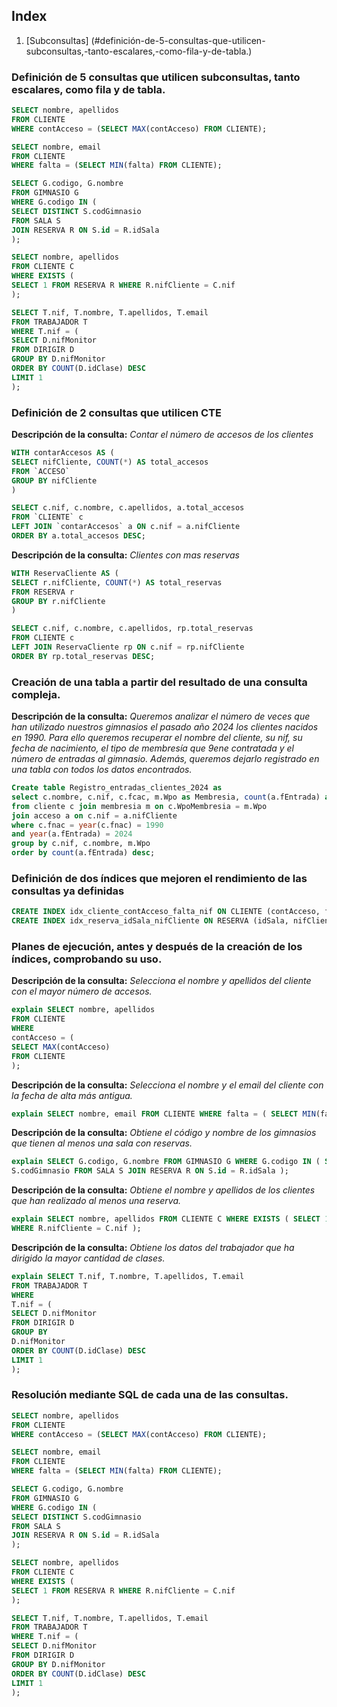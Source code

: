 ## Index  
1. [Subconsultas] (#definición-de-5-consultas-que-utilicen-subconsultas,-tanto-escalares,-como-fila-y-de-tabla.)



### Definición de 5 consultas que utilicen subconsultas, tanto escalares, como fila y de tabla.
```sql
SELECT nombre, apellidos
FROM CLIENTE
WHERE contAcceso = (SELECT MAX(contAcceso) FROM CLIENTE);

SELECT nombre, email
FROM CLIENTE
WHERE falta = (SELECT MIN(falta) FROM CLIENTE);

SELECT G.codigo, G.nombre
FROM GIMNASIO G
WHERE G.codigo IN (
SELECT DISTINCT S.codGimnasio
FROM SALA S
JOIN RESERVA R ON S.id = R.idSala
);

SELECT nombre, apellidos
FROM CLIENTE C
WHERE EXISTS (
SELECT 1 FROM RESERVA R WHERE R.nifCliente = C.nif
);

SELECT T.nif, T.nombre, T.apellidos, T.email
FROM TRABAJADOR T
WHERE T.nif = (
SELECT D.nifMonitor
FROM DIRIGIR D
GROUP BY D.nifMonitor
ORDER BY COUNT(D.idClase) DESC
LIMIT 1
);
```  

### Definición de 2 consultas que utilicen CTE
**Descripción de la consulta:**
*Contar el número de accesos de los clientes* 
```sql
WITH contarAccesos AS (
SELECT nifCliente, COUNT(*) AS total_accesos
FROM `ACCESO`
GROUP BY nifCliente
)

SELECT c.nif, c.nombre, c.apellidos, a.total_accesos
FROM `CLIENTE` c
LEFT JOIN `contarAccesos` a ON c.nif = a.nifCliente
ORDER BY a.total_accesos DESC;
```  

**Descripción de la consulta:**
*Clientes con mas reservas*  
```sql
WITH ReservaCliente AS (
SELECT r.nifCliente, COUNT(*) AS total_reservas
FROM RESERVA r
GROUP BY r.nifCliente
)

SELECT c.nif, c.nombre, c.apellidos, rp.total_reservas
FROM CLIENTE c
LEFT JOIN ReservaCliente rp ON c.nif = rp.nifCliente
ORDER BY rp.total_reservas DESC;
```

### Creación de una tabla a partir del resultado de una consulta compleja.  
**Descripción de la consulta:**
*Queremos analizar el número de veces que han
utilizado nuestros gimnasios el pasado año 2024 los clientes nacidos en 1990.
Para ello queremos recuperar el nombre del cliente, su nif, su fecha de
nacimiento, el tipo de membresía que 9ene contratada y el número de entradas
al gimnasio. Además, queremos dejarlo registrado en una tabla con todos los
datos encontrados.*

```sql
Create table Registro_entradas_clientes_2024 as
select c.nombre, c.nif, c.fcac, m.Wpo as Membresia, count(a.fEntrada) as Entradas_gimnasio
from cliente c join membresia m on c.WpoMembresia = m.Wpo
join acceso a on c.nif = a.nifCliente
where c.fnac = year(c.fnac) = 1990
and year(a.fEntrada) = 2024
group by c.nif, c.nombre, m.Wpo
order by count(a.fEntrada) desc;
```

### Definición de dos índices que mejoren el rendimiento de las consultas ya definidas
```sql
CREATE INDEX idx_cliente_contAcceso_falta_nif ON CLIENTE (contAcceso, falta, nif);
CREATE INDEX idx_reserva_idSala_nifCliente ON RESERVA (idSala, nifCliente);
```

### Planes de ejecución, antes y después de la creación de los índices, comprobando su uso.  
**Descripción de la consulta:**
*Selecciona el nombre y apellidos del cliente con el mayor número de accesos.*
```sql
explain SELECT nombre, apellidos
FROM CLIENTE
WHERE
contAcceso = (
SELECT MAX(contAcceso)
FROM CLIENTE
);
```
**Descripción de la consulta:**
*Selecciona el nombre y el email del cliente con la fecha de alta más antigua.*
```sql
explain SELECT nombre, email FROM CLIENTE WHERE falta = ( SELECT MIN(falta) FROM CLIENTE );
```
**Descripción de la consulta:**
*Obtiene el código y nombre de los gimnasios que tienen al menos una sala con
reservas.*
```sql
explain SELECT G.codigo, G.nombre FROM GIMNASIO G WHERE G.codigo IN ( SELECT DISTINCT
S.codGimnasio FROM SALA S JOIN RESERVA R ON S.id = R.idSala );
```
**Descripción de la consulta:**
*Obtiene el nombre y apellidos de los clientes que han realizado al menos una
reserva.*
```sql
explain SELECT nombre, apellidos FROM CLIENTE C WHERE EXISTS ( SELECT 1 FROM RESERVA R
WHERE R.nifCliente = C.nif );
```
**Descripción de la consulta:**
*Obtiene los datos del trabajador que ha dirigido la mayor cantidad de clases.*
```sql
explain SELECT T.nif, T.nombre, T.apellidos, T.email
FROM TRABAJADOR T
WHERE
T.nif = (
SELECT D.nifMonitor
FROM DIRIGIR D
GROUP BY
D.nifMonitor
ORDER BY COUNT(D.idClase) DESC
LIMIT 1
);
```

### Resolución mediante SQL de cada una de las consultas.  
```sql
SELECT nombre, apellidos
FROM CLIENTE
WHERE contAcceso = (SELECT MAX(contAcceso) FROM CLIENTE);
```
```sql
SELECT nombre, email
FROM CLIENTE
WHERE falta = (SELECT MIN(falta) FROM CLIENTE);
```
```sql
SELECT G.codigo, G.nombre
FROM GIMNASIO G
WHERE G.codigo IN (
SELECT DISTINCT S.codGimnasio
FROM SALA S
JOIN RESERVA R ON S.id = R.idSala
);
```
```sql
SELECT nombre, apellidos
FROM CLIENTE C
WHERE EXISTS (
SELECT 1 FROM RESERVA R WHERE R.nifCliente = C.nif
);
```
```sql
SELECT T.nif, T.nombre, T.apellidos, T.email
FROM TRABAJADOR T
WHERE T.nif = (
SELECT D.nifMonitor
FROM DIRIGIR D
GROUP BY D.nifMonitor
ORDER BY COUNT(D.idClase) DESC
LIMIT 1
);
```
